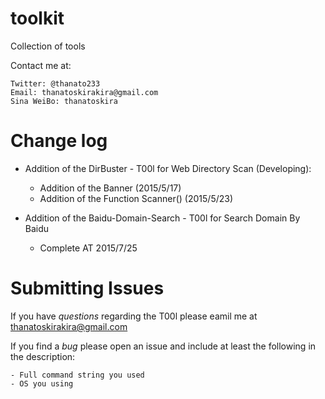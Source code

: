 # toolkit
Collection of tools

Contact me at:

    Twitter: @thanato233
    Email: thanatoskirakira@gmail.com
    Sina WeiBo: thanatoskira

Change log
==========

- Addition of the DirBuster - T00l for Web Directory Scan (Developing):
    - Addition of the Banner (2015/5/17)
    - Addition of the Function Scanner() (2015/5/23)

- Addition of the Baidu-Domain-Search - T00l for Search Domain By Baidu
    - Complete AT 2015/7/25

Submitting Issues
=================
If you have *questions* regarding the T00l please eamil me at thanatoskirakira@gmail.com

If you find a *bug* please open an issue and include at least the following in the description:

    - Full command string you used
    - OS you using 
